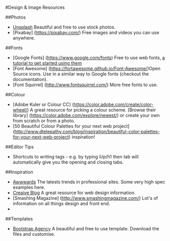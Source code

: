 #Design & Image Resources 


##Photos
* [Unsplash](https://unsplash.com/) Beautiful and free to use stock photos.
* [Pixabay] (https://pixabay.com/) Free images and videos you can use anywhere.

##Fonts
* [Google Fonts] (https://www.google.com/fonts) Free to use web fonts, [a tutorial to get started using them](https://developers.google.com/fonts/docs/getting_started?hl=en)
* [Font Awesome] (https://fortawesome.github.io/Font-Awesome/)Open Source icons. Use in a similar way to Google fonts (checkout the documentation).
* [Font Squirrel] (http://www.fontsquirrel.com/) More free fonts to use.

##Colour 
* [Adobe Kuler or Colour CC] (https://color.adobe.com/create/color-wheel/) A great resource for picking a colour scheme. [Browse their library] (https://color.adobe.com/explore/newest/) or create your own from scratch or from a photo.
* [50 Beautiful Colour Palettes for your next web project] (http://www.dtelepathy.com/blog/inspiration/beautiful-color-palettes-for-your-next-web-project) inspiration!


##Editor Tips
* Shortcuts to writing tags - e.g. by typing li/p/h1 then tab will automatically give you the opening and closing tabs. 


##Inspiration
* [Awwwards](http://www.awwwards.com/) The latests trends in professional sites. Some very high spec examples here.
* [Creaive Blog](http://www.creativebloq.com/) A great resource for web design information.
* [Smashing Magazine] (http://www.smashingmagazine.com/) Lot's of information on all things design and front end.
* 
##Templates
* [Bootstrap Agency](http://startbootstrap.com/template-overviews/agency/) A beautiful and free to use template. Download the files and customise.
